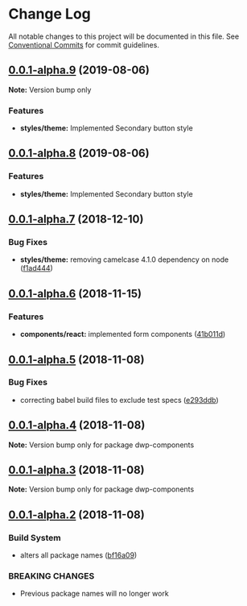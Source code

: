 # Change Log

All notable changes to this project will be documented in this file.
See [Conventional Commits](https://conventionalcommits.org) for commit guidelines.

## [0.0.1-alpha.9](https://github.com/dwp/dwp-components/compare/v0.0.1-alpha.8...v0.0.1-alpha.9) (2019-08-06)
    
**Note:** Version bump only

### Features
* **styles/theme:** Implemented Secondary button style

## [0.0.1-alpha.8](https://github.com/dwp/dwp-components/compare/v0.0.1-alpha.7...v0.0.1-alpha.8) (2019-08-06)

### Features
* **styles/theme:** Implemented Secondary button style


## [0.0.1-alpha.7](https://github.com/dwp/dwp-components/compare/v0.0.1-alpha.6...v0.0.1-alpha.7) (2018-12-10)


### Bug Fixes

* **styles/theme:** removing camelcase 4.1.0 dependency on node ([f1ad444](https://github.com/dwp/dwp-components/commit/f1ad444))





## [0.0.1-alpha.6](https://github.com/dwp/dwp-components/compare/v0.0.1-alpha.5...v0.0.1-alpha.6) (2018-11-15)


### Features

* **components/react:** implemented form components ([41b011d](https://github.com/dwp/dwp-components/commit/41b011d))





## [0.0.1-alpha.5](https://github.com/dwp/dwp-components/compare/v0.0.1-alpha.3...v0.0.1-alpha.5) (2018-11-08)


### Bug Fixes

* correcting babel build files to exclude test specs ([e293ddb](https://github.com/dwp/dwp-components/commit/e293ddb))





## [0.0.1-alpha.4](https://github.com/dwp/dwp-components/compare/v0.0.1-alpha.3...v0.0.1-alpha.4) (2018-11-08)

**Note:** Version bump only for package dwp-components





## [0.0.1-alpha.3](https://github.com/dwp/dwp-components/compare/v0.0.1-alpha.2...v0.0.1-alpha.3) (2018-11-08)

**Note:** Version bump only for package dwp-components





## [0.0.1-alpha.2](https://github.com/dwp/dwp-components/compare/v0.0.1-alpha.0...v0.0.1-alpha.2) (2018-11-08)


### Build System

* alters all package names ([bf16a09](https://github.com/dwp/dwp-components/commit/bf16a09))


### BREAKING CHANGES

* Previous package names will no longer work
